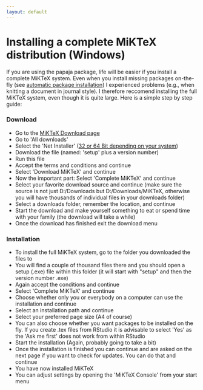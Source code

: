 ```yaml
---
layout: default
---
```


# Installing a complete MiKTeX distribution (Windows)

If you are using the papaja package, life will be easier if you install a complete MiKTeX system. 
Even when you install missing packages on-the-fly (see [automatic package installation](https://miktex.org/howto/miktex-console)) I experienced problems (e.g., when knitting a document in journal style). 
I therefore reccomend installing the full MiKTeX system, even though it is quite large.
Here is a simple step by step guide:

### Download

- Go to the [MiKTeX Download page](https://miktex.org/download)
- Go to 'All downloads'
- Select the 'Net Installer' ([32 or 64 Bit depending on your system](https://support.microsoft.com/en-us/help/827218/how-to-determine-whether-a-computer-is-running-a-32-bit-version-or-64))
- Download the file (named: 'setup' plus a version number)
- Run this file
- Accept the terms and conditions and continue
- Select 'Download MiKTeX' and continue
- Now the important part: Select 'Complete MiKTeX' and continue
- Select your favorite download source and continue (make sure the source is not just D:/Downloads but D:/Downloads/MiKTeX, otherwise you will have thousands of individual files in your downloads folder)
- Select a downloads folder, remember the location, and continue
- Start the download and make yourself something to eat or spend time with your family (the download will take a while)
- Once the download has finished exit the download menu

### Installation

- To install the full MiKTeX system, go to the folder you downloaded the files to 
- You will find a couple  of thousand files there and you should open a setup (.exe) file within this folder (it will start with "setup" and then the version number .exe)
- Again accept the conditions and continue
- Select 'Complete MiKTeX' and continue
- Choose whether only you or everybody on a computer can use the installation and continue
- Select an installation path and continue 
- Select your preferred page size (A4 of course)
- You can also choose whether you want packages to be installed on the fly. If you create .tex files from RStudio it is advisable to select 'Yes' as the 'Ask me first' does not work from within RStudio
- Start the installation (Again, probably going to take a bit)
- Once the installation is finished you can continue and are asked on the next page if you want to check for updates. You can do that and continue
- You have now installed MiKTeX
- You can adjust settings by opening the 'MiKTeX Console' from your start menu






